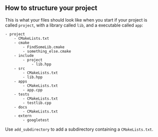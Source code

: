 ## How to structure your project

This is what your files should look like when you start if your project is called `project`, with a library called `lib`, and a executable called `app`:

```
- project
    - CMakeLists.txt
    - cmake
        - FindSomeLib.cmake
        - something_else.cmake
    - include
        - project
            - lib.hpp
    - src
        - CMakeLists.txt
        - lib.hpp
    - apps
        - CMakeLists.txt
        - app.cpp
    - tests
        - CMakeLists.txt
        - testlib.cpp
    - docs
        - CMakeLists.txt
    - extern
        - googletest
```

Use `add_subdirectory` to add a subdirectory containing a `CMakeLists.txt`.


